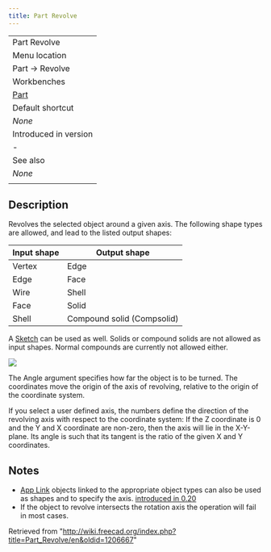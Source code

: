 ```yaml
---
title: Part Revolve
---
```


|                                          |
| ---------------------------------------- |
| Part Revolve                             |
| Menu location                            |
| Part → Revolve                           |
| Workbenches                              |
| [Part](/Part_Workbench "Part Workbench") |
| Default shortcut                         |
| _None_                                   |
| Introduced in version                    |
| -                                        |
| See also                                 |
| _None_                                   |
|                                          |

## Description

Revolves the selected object around a given axis. The following shape types are allowed, and lead to the listed output shapes:

| Input shape | Output shape               |
| ----------- | -------------------------- |
| Vertex      | Edge                       |
| Edge        | Face                       |
| Wire        | Shell                      |
| Face        | Solid                      |
| Shell       | Compound solid (Compsolid) |

A [Sketch](/Sketcher_Workbench "Sketcher Workbench") can be used as well. Solids or compound solids are not allowed as input shapes. Normal compounds are currently not allowed either.

![](/images/Dialog-revolve.png)

The Angle argument specifies how far the object is to be turned. The coordinates move the origin of the axis of revolving, relative to the origin of the coordinate system.

If you select a user defined axis, the numbers define the direction of the revolving axis with respect to the coordinate system: If the Z coordinate is 0 and the Y and X coordinate are non-zero, then the axis will lie in the X-Y-plane. Its angle is such that its tangent is the ratio of the given X and Y coordinates.

## Notes

- [App Link](/App_Link "App Link") objects linked to the appropriate object types can also be used as shapes and to specify the axis. [introduced in 0.20](/Release_notes_0.20 "Release notes 0.20")
- If the object to revolve intersects the rotation axis the operation will fail in most cases.

Retrieved from "<http://wiki.freecad.org/index.php?title=Part_Revolve/en&oldid=1206667>"

